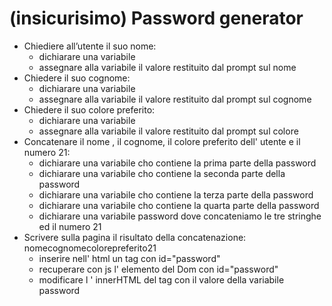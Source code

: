 # (insicurisimo) Password generator

- Chiediere all’utente il suo nome:
  - dichiarare una variabile 
  - assegnare alla variabile il valore restituito dal prompt sul nome
- Chiedere il suo cognome:
  - dichiarare una variabile 
  - assegnare alla variabile il valore restituito dal prompt sul cognome
- Chiedere il suo colore preferito:
  - dichiarare una variabile 
  - assegnare alla variabile il valore restituito dal prompt sul colore
- Concatenare il nome , il cognome, il colore preferito dell' utente e il numero 21:
  - dichiarare una variabile cho contiene la prima parte della password
  - dichiarare una variabile cho contiene la seconda parte della password
  - dichiarare una variabile cho contiene la terza parte della password
  - dichiarare una variabile cho contiene la quarta parte della password
  - dichiarare una variabile password dove concateniamo le tre stringhe ed il numero 21
- Scrivere sulla pagina il risultato della concatenazione: nomecognomecolorepreferito21
  - inserire nell' html un tag con id="password"
  - recuperare con js l' elemento del Dom con id="password"
  - modificare l ' innerHTML del tag con il valore della variabile password 